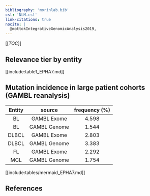```yaml
---
bibliography: 'morinlab.bib'
csl: 'NLM.csl'
link-citations: true
nocite: |
  @mottokIntegrativeGenomicAnalysis2019, 
---
```


[[_TOC_]]




## Relevance tier by entity

[[include:table1_EPHA7.md]]


## Mutation incidence in large patient cohorts (GAMBL reanalysis)

|Entity|source |frequency (%)|
|:------:|:----:|:----:|
|BL|GAMBL Exome |4.598 |
|BL|GAMBL Genome |1.544 |
|DLBCL|GAMBL Exome |2.803 |
|DLBCL|GAMBL Genome |3.383 |
|FL|GAMBL Exome |2.292 |
|MCL|GAMBL Genome |1.754 |


[[include:tables/mermaid_EPHA7.md]]

## References


